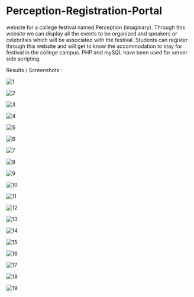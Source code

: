 # Perception-Registration-Portal
website for a college festival named Perception (imaginary). Through this website we can display all the events to be organized and speakers or celebrities which will be associated with the festival. Students can register through this website and will get to know the accommodation to stay for festival in the college campus.  PHP and mySQL have been used for server side scripting.

Results / Screenshots :

![1](https://user-images.githubusercontent.com/72865709/125427093-2cfb3e16-3ea6-4519-8f0d-f6b55897ba94.jpg)

![2](https://user-images.githubusercontent.com/72865709/125427209-17e0b3e7-2d32-4ef9-8b8e-5fd0bc20a347.jpg)

![3](https://user-images.githubusercontent.com/72865709/125427218-3ee88c11-c864-4a2d-95b3-d0c968d741c6.jpg)

![4](https://user-images.githubusercontent.com/72865709/125427221-24dc107f-2597-4cb2-854a-fca23ebaae2f.jpg)

![5](https://user-images.githubusercontent.com/72865709/125427223-62d9ea8b-4f08-40f8-b9ac-4fdabb776f38.jpg)

![6](https://user-images.githubusercontent.com/72865709/125427225-1cee93b5-464d-40a8-8f32-56ea05d437da.jpg)

![7](https://user-images.githubusercontent.com/72865709/125427227-fc7930d3-b856-48a4-98d7-b587cb0754c3.jpg)

![8](https://user-images.githubusercontent.com/72865709/125427234-ae992322-964b-4468-b2eb-ce17dce270b5.jpg)

![9](https://user-images.githubusercontent.com/72865709/125427241-fa45390b-14ca-4c1e-acfb-1f89dfad51ea.jpg)

![10](https://user-images.githubusercontent.com/72865709/125427226-8420a858-9d13-4a3c-89e8-5ea49dea9abe.jpg)

![11](https://user-images.githubusercontent.com/72865709/125427232-1e2b0d66-08af-4c55-ac7d-639c0e8df26f.jpg)

![12](https://user-images.githubusercontent.com/72865709/125427239-663253b2-27ca-420b-b419-992f6e1584c8.jpg)

![13](https://user-images.githubusercontent.com/72865709/125427255-f48d2086-f6aa-4eea-a87c-e27defc868ed.jpg)

![14](https://user-images.githubusercontent.com/72865709/125427258-c9dbf260-6483-4456-98a3-2a78fc15a5bb.jpg)

![15](https://user-images.githubusercontent.com/72865709/125427238-6826e57d-563c-42f6-9ef4-c8b18a58506e.jpg)

![16](https://user-images.githubusercontent.com/72865709/125427243-31e8239e-7ae4-4571-90b1-b4dfb9f4664e.jpg)

![17](https://user-images.githubusercontent.com/72865709/125427244-15f3c229-5b2b-4b34-aa13-21686c03fd80.jpg)

![18](https://user-images.githubusercontent.com/72865709/125427247-177e8ddf-315a-442a-bb74-ae7811920ae4.jpg)

![19](https://user-images.githubusercontent.com/72865709/125427250-46702635-58eb-4cd1-ba67-2a258fd182b6.jpg)
